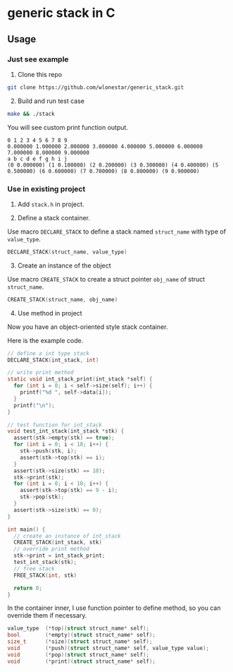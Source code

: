 # generic stack in C

## Usage

### Just see example

1. Clone this repo

```bash
git clone https://github.com/wlonestar/generic_stack.git
```

2. Build and run test case

```bash
make && ./stack
```

You will see custom print function output.

```
0 1 2 3 4 5 6 7 8 9 
0.000000 1.000000 2.000000 3.000000 4.000000 5.000000 6.000000 7.000000 8.000000 9.000000 
a b c d e f g h i j 
(0 0.000000) (1 0.100000) (2 0.200000) (3 0.300000) (4 0.400000) (5 0.500000) (6 0.600000) (7 0.700000) (8 0.800000) (9 0.900000)
```

### Use in existing project

1. Add `stack.h` in project.

2. Define a stack container.

Use macro `DECLARE_STACK` to define a stack named `struct_name` with type of `value_type`.

```c
DECLARE_STACK(struct_name, value_type)
```

3. Create an instance of the object

Use macro `CREATE_STACK` to create a struct pointer `obj_name` of struct `struct_name`.

```c
CREATE_STACK(struct_name, obj_name)
```

4. Use method in project

Now you have an object-oriented style stack container.

Here is the example code.

```c
// define a int type stack
DECLARE_STACK(int_stack, int)

// write print method
static void int_stack_print(int_stack *self) {
  for (int i = 0; i < self->size(self); i++) {
    printf("%d ", self->data[i]);
  }
  printf("\n");
}

// test function for int_stack
void test_int_stack(int_stack *stk) {
  assert(stk->empty(stk) == true);
  for (int i = 0; i < 10; i++) {
    stk->push(stk, i);
    assert(stk->top(stk) == i);
  }
  assert(stk->size(stk) == 10);
  stk->print(stk);
  for (int i = 0; i < 10; i++) {
    assert(stk->top(stk) == 9 - i);
    stk->pop(stk);
  }
  assert(stk->size(stk) == 0);
}

int main() {
  // create an instance of int_stack
  CREATE_STACK(int_stack, stk)
  // override print method
  stk->print = int_stack_print;
  test_int_stack(stk);
  // free stack
  FREE_STACK(int, stk)

  return 0;
}
```

In the container inner, I use function pointer to define method, so you can override them if necessary.

```c
value_type  (*top)(struct struct_name* self);
bool        (*empty)(struct struct_name* self);
size_t      (*size)(struct struct_name* self);
void        (*push)(struct struct_name* self, value_type value);
void        (*pop)(struct struct_name* self);
void        (*print)(struct struct_name* self);
```

